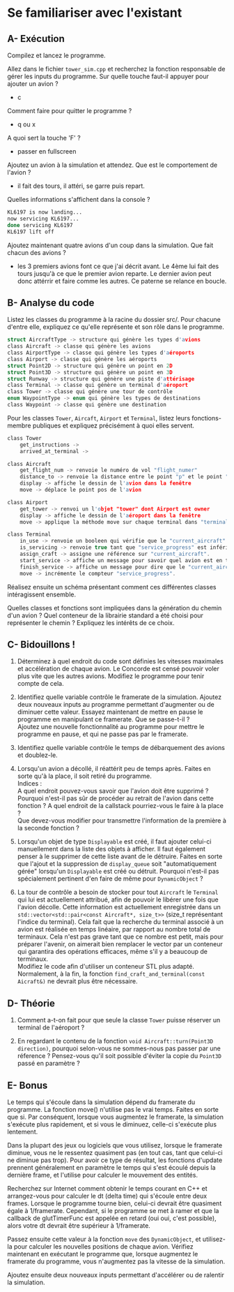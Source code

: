 # Se familiariser avec l'existant

## A- Exécution

Compilez et lancez le programme.

Allez dans le fichier `tower_sim.cpp` et recherchez la fonction responsable de gérer les inputs du programme.
Sur quelle touche faut-il appuyer pour ajouter un avion ?

- c

Comment faire pour quitter le programme ?

- q ou x

A quoi sert la touche 'F' ?

- passer en fullscreen

Ajoutez un avion à la simulation et attendez.
Que est le comportement de l'avion ?

- il fait des tours, il attéri, se garre puis repart.

Quelles informations s'affichent dans la console ?

```bash
KL6197 is now landing...
now servicing KL6197...
done servicing KL6197
KL6197 lift off
```

Ajoutez maintenant quatre avions d'un coup dans la simulation.
Que fait chacun des avions ?

- les 3 premiers avions font ce que j'ai décrit avant. Le 4ème lui fait des tours jusqu'à ce que le premier avion reparte. Le dernier avion peut donc attérrir et faire comme les autres. Ce paterne se relance en boucle.

## B- Analyse du code

Listez les classes du programme à la racine du dossier src/.
Pour chacune d'entre elle, expliquez ce qu'elle représente et son rôle dans le programme.

```c
struct AircraftType -> structure qui génère les types d'avions
class Aircraft -> classe qui génère les avions
class AirportType -> classe qui génère les types d'aéroports
class Airport -> classe qui génère les aéroports
struct Point2D -> structure qui génère un point en 2D
struct Point3D -> structure qui génère un point en 3D
struct Runway -> structure qui génère une piste d'attérisage
class Terminal -> classe qui génère un terminal d'aéroport
class Tower -> classe qui génère une tour de contrôle
enum WaypointType -> enum qui génère les types de destinations
class Waypoint -> classe qui génère une destination
```

Pour les classes `Tower`, `Aircaft`, `Airport` et `Terminal`, listez leurs fonctions-membre publiques et expliquez précisément à quoi elles servent.

```c
class Tower
    get_instructions ->
    arrived_at_terminal ->

class Aircraft
    get_flight_num -> renvoie le numéro de vol "flight_numer"
    distance_to -> renvoie la distance entre le point "p" et le point "pos"
    display -> affiche le dessin de l'avion dans la fenêtre
    move -> déplace le point pos de l'avion

class Airport
    get_tower -> renvoi un l'objet "tower" dont Airport est owner
    display -> affiche le dessin de l'aéroport dans la fenêtre
    move -> applique la méthode move sur chaque terminal dans "terminals" dont Airport est owner

class Terminal
    in_use -> renvoie un booleen qui vérifie que le "current_aircraft" s'il n'es pas nul.
    is_servicing -> renvoie true tant que "service_progress" est inférieur à "SERVICE_CYCLES"
    assign_craft -> assigne une référence sur "current_aircraft".
    start_service -> affiche un message pour savoir quel avion est en train d'être servit.
    finish_service -> affiche un message pour dire que le "current_aircraft" n'est plus servit. On change sa valeur par nullptr.
    move -> incrémente le compteur "service_progress".
```

Réalisez ensuite un schéma présentant comment ces différentes classes intéragissent ensemble.

Quelles classes et fonctions sont impliquées dans la génération du chemin d'un avion ?
Quel conteneur de la librairie standard a été choisi pour représenter le chemin ?
Expliquez les intérêts de ce choix.

## C- Bidouillons !

1. Déterminez à quel endroit du code sont définies les vitesses maximales et accélération de chaque avion.
   Le Concorde est censé pouvoir voler plus vite que les autres avions.
   Modifiez le programme pour tenir compte de cela.

2. Identifiez quelle variable contrôle le framerate de la simulation.
   Ajoutez deux nouveaux inputs au programme permettant d'augmenter ou de diminuer cette valeur.
   Essayez maintenant de mettre en pause le programme en manipulant ce framerate. Que se passe-t-il ?\
   Ajoutez une nouvelle fonctionnalité au programme pour mettre le programme en pause, et qui ne passe pas par le framerate.

3. Identifiez quelle variable contrôle le temps de débarquement des avions et doublez-le.

4. Lorsqu'un avion a décollé, il réattérit peu de temps après.
   Faites en sorte qu'à la place, il soit retiré du programme.\
   Indices :\
   A quel endroit pouvez-vous savoir que l'avion doit être supprimé ?\
   Pourquoi n'est-il pas sûr de procéder au retrait de l'avion dans cette fonction ?
   A quel endroit de la callstack pourriez-vous le faire à la place ?\
   Que devez-vous modifier pour transmettre l'information de la première à la seconde fonction ?

5. Lorsqu'un objet de type `Displayable` est créé, il faut ajouter celui-ci manuellement dans la liste des objets à afficher.
   Il faut également penser à le supprimer de cette liste avant de le détruire.
   Faites en sorte que l'ajout et la suppression de `display_queue` soit "automatiquement gérée" lorsqu'un `Displayable` est créé ou détruit.
   Pourquoi n'est-il pas spécialement pertinent d'en faire de même pour `DynamicObject` ?

6. La tour de contrôle a besoin de stocker pour tout `Aircraft` le `Terminal` qui lui est actuellement attribué, afin de pouvoir le libérer une fois que l'avion décolle.
   Cette information est actuellement enregistrée dans un `std::vector<std::pair<const Aircraft*, size_t>>` (size_t représentant l'indice du terminal).
   Cela fait que la recherche du terminal associé à un avion est réalisée en temps linéaire, par rapport au nombre total de terminaux.
   Cela n'est pas grave tant que ce nombre est petit, mais pour préparer l'avenir, on aimerait bien remplacer le vector par un conteneur qui garantira des opérations efficaces, même s'il y a beaucoup de terminaux.\
   Modifiez le code afin d'utiliser un conteneur STL plus adapté. Normalement, à la fin, la fonction `find_craft_and_terminal(const Aicraft&)` ne devrait plus être nécessaire.

## D- Théorie

1. Comment a-t-on fait pour que seule la classe `Tower` puisse réserver un terminal de l'aéroport ?

2. En regardant le contenu de la fonction `void Aircraft::turn(Point3D direction)`, pourquoi selon-vous ne sommes-nous pas passer par une réference ?
   Pensez-vous qu'il soit possible d'éviter la copie du `Point3D` passé en paramètre ?

## E- Bonus

Le temps qui s'écoule dans la simulation dépend du framerate du programme.
La fonction move() n'utilise pas le vrai temps. Faites en sorte que si.
Par conséquent, lorsque vous augmentez le framerate, la simulation s'exécute plus rapidement, et si vous le diminuez, celle-ci s'exécute plus lentement.

Dans la plupart des jeux ou logiciels que vous utilisez, lorsque le framerate diminue, vous ne le ressentez quasiment pas (en tout cas, tant que celui-ci ne diminue pas trop).
Pour avoir ce type de résultat, les fonctions d'update prennent généralement en paramètre le temps qui s'est écoulé depuis la dernière frame, et l'utilise pour calculer le mouvement des entités.

Recherchez sur Internet comment obtenir le temps courant en C++ et arrangez-vous pour calculer le dt (delta time) qui s'écoule entre deux frames.
Lorsque le programme tourne bien, celui-ci devrait être quasiment égale à 1/framerate.
Cependant, si le programme se met à ramer et que la callback de glutTimerFunc est appelée en retard (oui oui, c'est possible), alors votre dt devrait être supérieur à 1/framerate.

Passez ensuite cette valeur à la fonction `move` des `DynamicObject`, et utilisez-la pour calculer les nouvelles positions de chaque avion.
Vérifiez maintenant en exécutant le programme que, lorsque augmentez le framerate du programme, vous n'augmentez pas la vitesse de la simulation.

Ajoutez ensuite deux nouveaux inputs permettant d'accélérer ou de ralentir la simulation.
